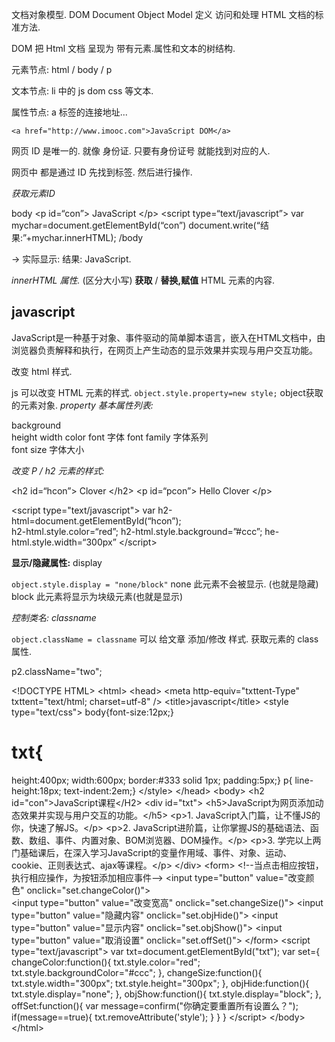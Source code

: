 
文档对象模型. DOM Document Object Model
定义 访问和处理 HTML 文档的标准方法.



DOM 把 Html 文档 呈现为 带有元素.属性和文本的树结构.


元素节点: html / body / p

文本节点: li 中的 js dom css 等文本.

属性节点: a 标签的连接地址...



`<a href="http://www.imooc.com">JavaScript DOM</a>`



网页 ID 是唯一的. 就像 身份证. 
只要有身份证号 就能找到对应的人.


网页中 都是通过 ID 先找到标签. 然后进行操作.


*获取元素ID*

body
\<p id=“con”\> JavaScript \</p\>
\<script type=“text/javascript”\>
var mychar=document.getElementById(“con”)
document.write(“结果:”+mychar.innerHTML);
/body


→ 实际显示:  结果: JavaScript.



*innerHTML 属性.* (区分大小写)
**获取** / **替换,赋值** HTML 元素的内容.


<h2 id="con">javascript</H2>
<p> JavaScript是一种基于对象、事件驱动的简单脚本语言，嵌入在HTML文档中，由浏览器负责解释和执行，在网页上产生动态的显示效果并实现与用户交互功能。</p>
<script type="text/javascript">
  var mychar=document.getElementById("con")           ;
  document.write("原标题:"+mychar.innerHTML+"<br>"); //输出原h2标签内容
  mychar.innerHTML="Hello world";
  document.write("修改后的标题:"+mychar.innerHTML); //输出修改后h2标签内容
</script>




改变 html 样式.

js 可以改变 HTML 元素的样式.
`object.style.property=new style;`
object获取的元素对象.
*property 基本属性列表:*

background  
height
width
color
font        字体
font family 字体系列  
font size   字体大小



*改变 P / h2 元素的样式:*


\<h2 id=“hcon”\> Clover \</h2\>
\<p id=“pcon”\> Hello Clover \</p\>

\<script type="text/javascript"\>
var h2-html=document.getElementById(“hcon”);  
h2-html.style.color=“red”;
h2-html.style.background=”#ccc”;
he-html.style.width=“300px”
\</script\>




**显示/隐藏属性:** display

`object.style.display = "none/block"`
none 此元素不会被显示.      (也就是隐藏)
block 此元素将显示为块级元素(也就是显示)



*控制类名: classname*

`object.className = classname`
可以 给文章 添加/修改 样式.
获取元素的 class 属性.



 p2.className="two";









\<!DOCTYPE HTML\>
\<html\>
\<head\>
\<meta http-equiv="txttent-Type" txttent="text/html; charset=utf-8" /\>
\<title\>javascript\</title\>
\<style type="text/css"\>
body{font-size:12px;}
# txt{
height:400px;
width:600px;
border:#333 solid 1px;
padding:5px;}
p{
line-height:18px;
text-indent:2em;}
\</style\>
\</head\>
\<body\>
  \<h2 id="con"\>JavaScript课程\</H2\>
  \<div id="txt"\> 
 \<h5\>JavaScript为网页添加动态效果并实现与用户交互的功能。\</h5\>
\<p\>1. JavaScript入门篇，让不懂JS的你，快速了解JS。\</p\>
\<p\>2. JavaScript进阶篇，让你掌握JS的基础语法、函数、数组、事件、内置对象、BOM浏览器、DOM操作。\</p\>
\<p\>3. 学完以上两门基础课后，在深入学习JavaScript的变量作用域、事件、对象、运动、cookie、正则表达式、ajax等课程。\</p\>
  \</div\>
  \<form\>
  \<!--当点击相应按钮，执行相应操作，为按钮添加相应事件--\>
\<input type="button" value="改变颜色" onclick="set.changeColor()"\>  
\<input type="button" value="改变宽高" onclick="set.changeSize()"\>
\<input type="button" value="隐藏内容" onclick="set.objHide()"\>
\<input type="button" value="显示内容" onclick="set.objShow()"\>
\<input type="button" value="取消设置" onclick="set.offSet()"\>
  \</form\>
  \<script type="text/javascript"\>
   var txt=document.getElementById("txt");
   var set={
changeColor:function(){
txt.style.color="red";
txt.style.backgroundColor="#ccc";
},
changeSize:function(){
txt.style.width="300px";
txt.style.height="300px";
},
objHide:function(){
txt.style.display="none";
},
objShow:function(){
txt.style.display="block";
},
offSet:function(){
var message=confirm("你确定要重置所有设置么？");
if(message==true){
txt.removeAttribute('style');
}
}
  }
  \</script\>
\</body\>
\</html\>



















 